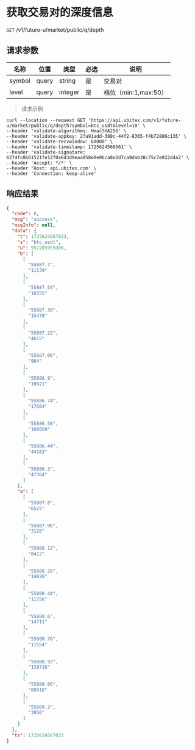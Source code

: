 # 获取交易对的深度信息

`GET` /v1/future-u/market/public/q/depth

## 请求参数

| 名称   | 位置  | 类型    | 必选 | 说明                 |
| ------ | ----- | ------- | ---- | -------------------- |
| symbol | query | string  | 是   | 交易对               |
| level  | query | integer | 是   | 档位（min:1,max:50） |

> 请求示例

```shell
curl --location --request GET 'https://api.ubitex.com/v1/future-u/market/public/q/depth?symbol=btc_usdt&level=10' \
--header 'validate-algorithms: HmacSHA256' \
--header 'validate-appkey: 2fa91add-388c-44f2-8365-f4b72886c135' \
--header 'validate-recvwindow: 60000' \
--header 'validate-timestamp: 1725624566561' \
--header 'validate-signature: 6274fc8b61521fe12f0a643d9eaa858e0e0bca8e2d7ca9dab38c75c7e022d4a2' \
--header 'Accept: */*' \
--header 'Host: api.ubitex.com' \
--header 'Connection: keep-alive'
```

## 响应结果

```json
{
  "code": 0,
  "msg": "success",
  "msgInfo": null,
  "data": {
    "t": 1725624567033,
    "s": "btc_usdt",
    "u": 957285959306,
    "b": [
      [
        "55887.7",
        "11139"
      ],
      [
        "55887.54",
        "10355"
      ],
      [
        "55887.38",
        "15478"
      ],
      [
        "55887.22",
        "4615"
      ],
      [
        "55887.06",
        "964"
      ],
      [
        "55886.9",
        "10921"
      ],
      [
        "55886.74",
        "17504"
      ],
      [
        "55886.58",
        "100859"
      ],
      [
        "55886.44",
        "44163"
      ],
      [
        "55886.3",
        "47764"
      ]
    ],
    "a": [
      [
        "55887.8",
        "6525"
      ],
      [
        "55887.96",
        "3128"
      ],
      [
        "55888.12",
        "8412"
      ],
      [
        "55888.28",
        "14826"
      ],
      [
        "55888.44",
        "11756"
      ],
      [
        "55888.6",
        "14711"
      ],
      [
        "55888.76",
        "11554"
      ],
      [
        "55888.92",
        "139716"
      ],
      [
        "55889.06",
        "88918"
      ],
      [
        "55889.2",
        "3856"
      ]
    ]
  },
  "ts": 1725624567033
}
```

